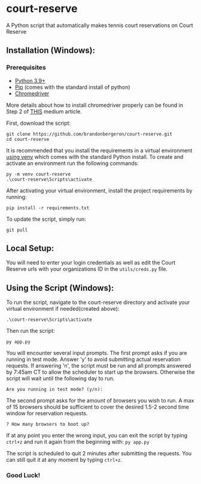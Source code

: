 # court-reserve
A Python script that automatically makes tennis court reservations on Court Reserve

## Installation (Windows):

### Prerequisites
- [Python 3.9+][0]
- [Pip][1] (comes with the standard install of python)
- [Chromedriver][2]

More details about how to install chromedriver properly can be found in Step 2 of [THIS][4] medium article.

First, download the script:
```shell
git clone https://github.com/brandonbergeron/court-reserve.git
cd court-reserve
```
    
It is recommended that you install the requirements in a virtual environment [using venv][3] which comes with the standard Python install. To create and activate an environment run the following commands:
```shell
py -m venv court-reserve
.\court-reserve\Scripts\activate
```

After activating your virtual environment, install the project requirements by running:
```shell
pip install -r requirements.txt
```

To update the script, simply run:
```shell
git pull
```

## Local Setup:
You will need to enter your login credentials as well as edit the Court Reserve urls with your organizations ID in the ```utils/creds.py``` file. 

## Using the Script (Windows):
To run the script, navigate to the court-reserve directory and activate your virtual environment if needed(created above):
```shell
.\court-reserve\Scripts\activate
```
Then run the script:
```shell
py app.py
```

You will encounter several input prompts. The first prompt asks if you are running in test mode. Answer 'y' to avoid submitting actual reservation requests. If answering 'n', the script must be run and all prompts answered by 7:45am CT to allow the scheduler to start up the browsers. Otherwise the script will wait until the following day to run. 
```
Are you running in test mode? (y/n):
```

The second prompt asks for the amount of browsers you wish to run. A max of 15 browsers should be sufficient to cover the desired 1.5-2 second time window for reservation requests. 
```
? How many browsers to boot up?
```
If at any point you enter the wrong input, you can exit the script by typing ```ctrl+z``` and run it again from the beginning with: ```py app.py```

The script is scheduled to quit 2 minutes after submitting the requests. You can still quit it at any moment by typing ```ctrl+z```.

### Good Luck!

[0]: https://www.python.org/downloads/
[1]: https://pip.pypa.io/en/stable/installation/
[2]: https://chromedriver.chromium.org/downloads
[3]: https://packaging.python.org/en/latest/guides/installing-using-pip-and-virtual-environments/
[4]: https://medium.com/@patrick.yoho11/installing-selenium-and-chromedriver-on-windows-e02202ac2b08